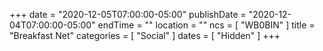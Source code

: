+++
date = "2020-12-05T07:00:00-05:00"
publishDate = "2020-12-04T07:00:00-05:00"
endTime = ""
location = ""
ncs = [ "WB0BIN" ]
title = "Breakfast Net"
categories = [ "Social" ]
dates = [ "Hidden" ]
+++
